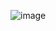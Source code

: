 ![image](https://user-images.githubusercontent.com/92647890/213775798-4d541a31-5c05-442d-86e8-4ab7e1c87ff8.png)
